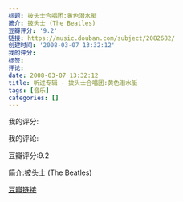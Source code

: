 ```yaml
---
标题: 披头士合唱团:黄色潜水艇
简介: 披头士 (The Beatles)
豆瓣评分: '9.2'
链接: https://music.douban.com/subject/2082682/
创建时间: '2008-03-07 13:32:12'
我的评分:
标签:
评论:
date: 2008-03-07 13:32:12
title: 听过专辑 - 披头士合唱团:黄色潜水艇
tags: [音乐]
categories: []
---
```


我的评分:

我的评论:

豆瓣评分:9.2

简介:披头士 (The Beatles)

[豆瓣链接](https://music.douban.com/subject/2082682/)

